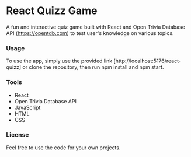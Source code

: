 # React Quizz Game

A fun and interactive quiz game built with React and Open Trivia Database API (https://opentdb.com) to test user's knowledge on various topics.

### Usage
To use the app, simply use the provided link [http://localhost:5176/react-quizz] or clone the repository, then run npm install and npm start.

### Tools
- React
- Open Trivia Database API
- JavaScript
- HTML
- CSS

### License
Feel free to use the code for your own projects.
